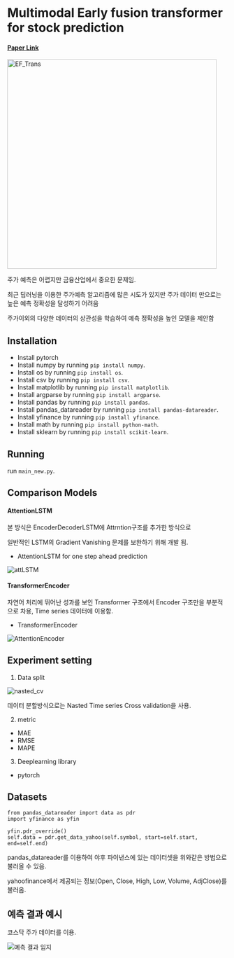# Multimodal Early fusion transformer for stock prediction

#### [Paper Link](https://ieeexplore.ieee.org/abstract/document/10029354/)
<img width="479" alt="EF_Trans" src="https://github.com/Twlee95/Multimodal_EarlyFusTrans/assets/76574427/2d117c13-4ca5-41e4-90d9-89b19b9e80c6">


주가 예측은 어렵지만 금융산업에서 중요한 문제임.

최근 딥러닝을 이용한 주가예측 알고리즘에 많은 시도가 있지만
주가 데이터 만으로는 높은 예측 정확성을 달성하기 어려움

주가이외의 다양한 데이터의 상관성을 학습하여 예측 정확성을 높인 모델을 제안함



## Installation
- Install pytorch 
- Install numpy by running ```pip install numpy```.
- Install os by running ```pip install os```.
- Install csv by running ```pip install csv```.
- Install matplotlib by running ```pip install matplotlib```.
- Install argparse by running ```pip install argparse```.
- Install pandas by running ```pip install pandas```.
- Install pandas_datareader by running ```pip install pandas-datareader```.
- Install yfinance by running ```pip install yfinance```.
- Install math by running ```pip install python-math```.
- Install sklearn by running ```pip install scikit-learn```.


## Running
run ```main_new.py```.

## Comparison Models

#### AttentionLSTM

본 방식은 EncoderDecoderLSTM에 Attrntion구조를 추가한 방식으로

일반적인 LSTM의 Gradient Vanishing 문제를 보완하기 위해 개발 됨.

- AttentionLSTM for one step ahead prediction

![attLSTM](https://user-images.githubusercontent.com/76574427/139543299-e7b72728-6cc6-407b-899c-261314d958aa.PNG)



#### TransformerEncoder
자연어 처리에 뛰어난 성과를 보인 Transformer 구조에서
Encoder 구조만을 부분적으로 차용, Time series 데이터에 이용함.

- TransformerEncoder

![AttentionEncoder](https://user-images.githubusercontent.com/76574427/139543290-4f952916-39b6-411e-9ba1-f228b74b450d.PNG)



## Experiment setting
1. Data split

![nasted_cv](https://user-images.githubusercontent.com/76574427/139542833-d78683f0-293b-4549-8b3a-c67d19e77f3e.PNG)


데이터 분할방식으로는 Nasted Time series Cross validation을 사용.

2. metric
- MAE
- RMSE
- MAPE

3. Deeplearning library
- pytorch


## Datasets
```
from pandas_datareader import data as pdr
import yfinance as yfin

yfin.pdr_override()
self.data = pdr.get_data_yahoo(self.symbol, start=self.start, end=self.end)
```
pandas_datareader를 이용하여 야후 파이낸스에 있는 데이터셋을 위와같은 방법으로 불러올 수 있음.

yahoofinance에서 제공되는 정보(Open, Close, High, Low, Volume, AdjClose)를 불러옴.

## 예측 결과 예시

코스닥 주가 데이터를 이용.

![예측 결과 임지](https://user-images.githubusercontent.com/76574427/139482798-87decde6-a9b9-458d-9e58-f43469498780.png)
